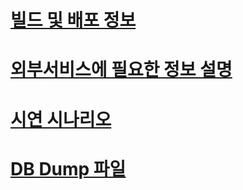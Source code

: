 # [빌드 및 배포 정보](https://lab.ssafy.com/s11-bigdata-dist-sub1/S11P21D108/-/tree/master/exec/빌드_배포/README.md?ref_type=heads)
# [외부서비스에 필요한 정보 설명](https://lab.ssafy.com/s11-bigdata-dist-sub1/S11P21D108/-/tree/master/exec/외부서비스/README.md?ref_type=heads)
# [시연 시나리오](https://lab.ssafy.com/s11-bigdata-dist-sub1/S11P21D108/-/tree/master/exec/시연시나리오/README.md?ref_type=heads)
# [DB Dump 파일](https://lab.ssafy.com/s11-bigdata-dist-sub1/S11P21D108/-/tree/master/exec/DB덤프파일/README.md?ref_type=heads)
